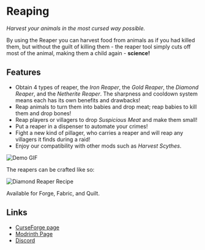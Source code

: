 # Reaping

_Harvest your animals in the most cursed way possible._

By using the Reaper you can harvest food from animals as if you had killed them, but without the guilt of killing them -
the reaper tool simply cuts off most of the animal, making them a child again - **science!**

## Features

- Obtain 4 types of reaper, the _Iron Reaper_, the _Gold Reaper_, the _Diamond Reaper_, and the _Netherite Reaper_. The
  sharpness and cooldown system means each has its own benefits and drawbacks!
- Reap animals to turn them into babies and drop meat; reap babies to kill them and drop bones!
- Reap players or villagers to drop _Suspicious Meat_ and make them small!
- Put a reaper in a dispenser to automate your crimes!
- Fight a new kind of pillager, who carries a reaper and will reap any villagers it finds during a raid!
- Enjoy our compatibility with other mods such as _Harvest Scythes_.

![Demo GIF](https://github.com/JamCoreModding/Reaping/raw/1.19/demo.gif)

The reapers can be crafted like so:

![Diamond Reaper Recipe](https://github.com/JamCoreModding/Reaping/raw/1.19/recipe.png)

Available for Forge, Fabric, and Quilt.

## Links

- [CurseForge page](https://www.curseforge.com/minecraft/mc-mods/reaping)
- [Modrinth Page](https://modrinth.com/mods/reaping)
- [Discord](https://discord.jamalam.tech)
